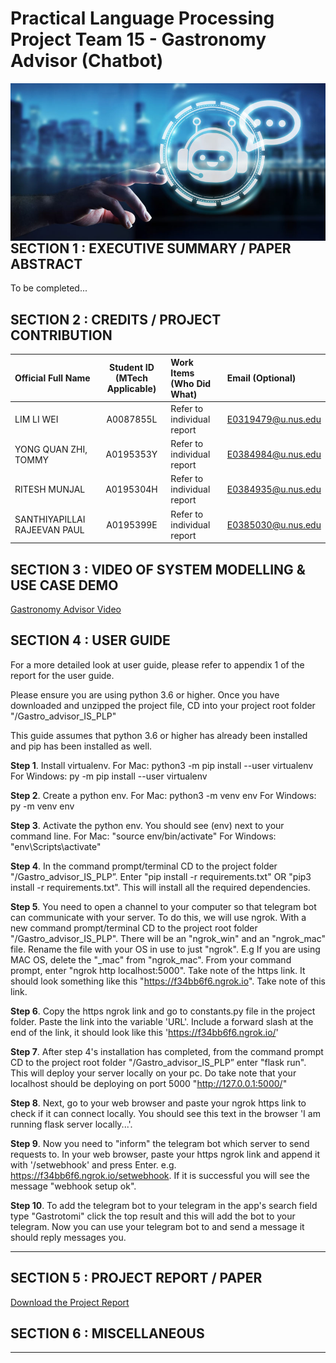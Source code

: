 ﻿# Practical Language Processing Project Team 15 - Gastronomy Advisor (Chatbot)
<img src="Images/chatbot.png"
     style="float: left; margin-right: 0px;" />

<br>

## SECTION 1 : EXECUTIVE SUMMARY / PAPER ABSTRACT

To be completed...

## SECTION 2 : CREDITS / PROJECT CONTRIBUTION

| Official Full Name  | Student ID (MTech Applicable)  | Work Items (Who Did What) | Email (Optional) |
| :------------ |:---------------:| :-----| :-----|
| LIM LI WEI | A0087855L | Refer to individual report | E0319479@u.nus.edu |
| YONG QUAN ZHI, TOMMY | A0195353Y | Refer to individual report | E0384984@u.nus.edu |
| RITESH MUNJAL | A0195304H | Refer to individual report | E0384935@u.nus.edu |
| SANTHIYAPILLAI RAJEEVAN PAUL | A0195399E | Refer to individual report | E0385030@u.nus.edu |

## SECTION 3 : VIDEO OF SYSTEM MODELLING & USE CASE DEMO

[Gastronomy Advisor Video](https://www.youtube.com/)

## SECTION 4 : USER GUIDE
For a more detailed look at user guide, please refer to appendix 1 of the report for the user guide. 

Please ensure you are using python 3.6 or higher.
Once you have downloaded and unzipped the project file, CD into your project root folder "<your-file-path>/Gastro_advisor_IS_PLP"

This guide assumes that python 3.6 or higher has already been installed and pip has been installed as well.

**Step 1**. Install virtualenv.
For Mac: python3 -m pip install --user virtualenv
For Windows: py -m pip install --user virtualenv

**Step 2**. Create a python env.
For Mac: python3 -m venv env
For Windows: py -m venv env

**Step 3**. Activate the python env. You should see (env) next to your command line.
For Mac: "source env/bin/activate"
For Windows: "env\Scripts\activate"

**Step 4**. In the command prompt/terminal CD to the project folder "<your-file-path>/Gastro_advisor_IS_PLP”. Enter "pip install -r requirements.txt" OR "pip3 install -r requirements.txt".  This will install all the required dependencies.

**Step 5**. You need to open a channel to your computer so that telegram bot can communicate with your server. To do this, we will use ngrok. With a new command prompt/terminal CD to the project root folder "<your-file-path>/Gastro_advisor_IS_PLP". There will be an "ngrok_win" and an "ngrok_mac" file. Rename the file with your OS in use to just "ngrok". E.g If you are using MAC OS, delete the "_mac" from "ngrok_mac".
From your command prompt, enter "ngrok http localhost:5000".
Take note of the https link. It should look something like this "https://f34bb6f6.ngrok.io". Take note of this link.

**Step 6**. Copy the https ngrok link and go to constants.py file in the project folder. Paste the link into the variable 'URL'. Include a forward slash at the end of the link, it should look like this 'https://f34bb6f6.ngrok.io/'

**Step 7**. After step 4's installation has completed, from the command prompt CD to the project root folder "<your-file-path>/Gastro_advisor_IS_PLP” enter "flask run". This will deploy your server locally on your pc. Do take note that your localhost should be deploying on port 5000 "http://127.0.0.1:5000/"

**Step 8**. Next, go to your web browser and paste your ngrok https link to check if it can connect locally. You should see this text in the browser 'I am running flask server locally...'.

**Step 9**. Now you need to "inform" the telegram bot which server to send requests to. In your web browser, paste your https ngrok link and append it with '/setwebhook' and press Enter. e.g. https://f34bb6f6.ngrok.io/setwebhook. If it is successful you will see the message "webhook setup ok".

**Step 10**. To add the telegram bot to your telegram in the app's search field type "Gastrotomi" click the top result and this will add the bot to your telegram. Now you can use your telegram bot to and send a message it should reply messages you.

-----------------------------------------------------------------------------------------------------

## SECTION 5 : PROJECT REPORT / PAPER

[Download the Project Report](http://tiny.cc/q2m5nz)

## SECTION 6 : MISCELLANEOUS

-----
